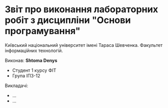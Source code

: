 # Звіт про виконання лабораторних робіт з дисципліни "Основи програмування"

Київський національний університет імені Тараса Шевченка.
Факультет інформаційних технологій.

Виконав: **Shtoma Denys**

- Студент 1 курсу ФІТ
- Група ІПЗ-12

Викладачі:

- ...
- ...
